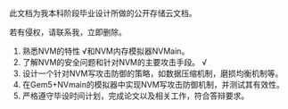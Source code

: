 此文档为我本科阶段毕业设计所做的公开存储云文档。

若有侵权，请联系我，立即删除。

1.	熟悉NVM的特性      √和NVM内存模拟器NVMain。
2.	了解NVM的安全问题和针对NVM的主要攻击手段。			√
3.	设计一个针对NVM写攻击防御的策略，如数据压缩机制，磨损均衡机制等。
4. 在Gem5+NVmain的模拟器中实现NVM写攻击防御机制，并测试其有效性。
5. 严格遵守毕设时间计划，完成论文以及相关工作，符合答辩要求。
